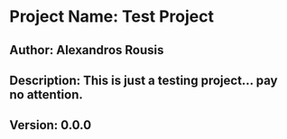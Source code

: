 # Project Name: Test Project
## Author: Alexandros Rousis
## Description: This is just a testing project... pay no attention.
## Version: 0.0.0
